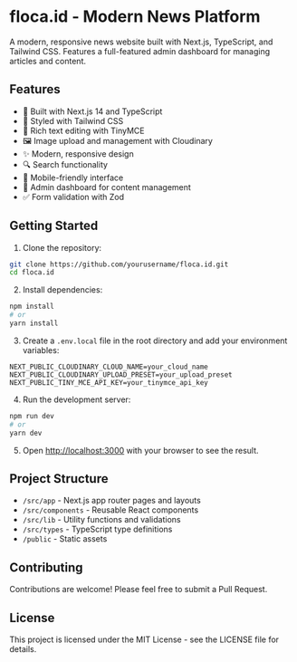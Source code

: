 # floca.id - Modern News Platform

A modern, responsive news website built with Next.js, TypeScript, and Tailwind CSS. Features a full-featured admin dashboard for managing articles and content.

## Features

- 🚀 Built with Next.js 14 and TypeScript
- 💅 Styled with Tailwind CSS
- 📝 Rich text editing with TinyMCE
- 🖼️ Image upload and management with Cloudinary
- ✨ Modern, responsive design
- 🔍 Search functionality
- 📱 Mobile-friendly interface
- 🔐 Admin dashboard for content management
- ✅ Form validation with Zod

## Getting Started

1. Clone the repository:
```bash
git clone https://github.com/yourusername/floca.id.git
cd floca.id
```

2. Install dependencies:
```bash
npm install
# or
yarn install
```

3. Create a `.env.local` file in the root directory and add your environment variables:
```
NEXT_PUBLIC_CLOUDINARY_CLOUD_NAME=your_cloud_name
NEXT_PUBLIC_CLOUDINARY_UPLOAD_PRESET=your_upload_preset
NEXT_PUBLIC_TINY_MCE_API_KEY=your_tinymce_api_key
```

4. Run the development server:
```bash
npm run dev
# or
yarn dev
```

5. Open [http://localhost:3000](http://localhost:3000) with your browser to see the result.

## Project Structure

- `/src/app` - Next.js app router pages and layouts
- `/src/components` - Reusable React components
- `/src/lib` - Utility functions and validations
- `/src/types` - TypeScript type definitions
- `/public` - Static assets

## Contributing

Contributions are welcome! Please feel free to submit a Pull Request.

## License

This project is licensed under the MIT License - see the LICENSE file for details.
